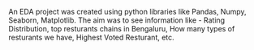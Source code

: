 An EDA project was created using python libraries like Pandas, Numpy, Seaborn, Matplotlib.
The aim was to see information like - Rating Distribution, top resturants chains in Bengaluru, How many types of resturants we have,
Highest Voted Resturant, etc.
